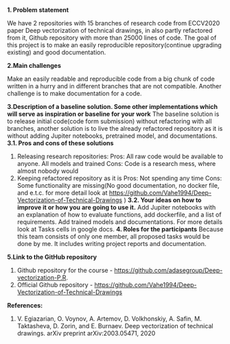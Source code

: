 <b> 1. Problem statement</b>

We have 2 repositories with 15 branches of research code from  ECCV2020 paper Deep vectorization of technical drawings,
in also partly refactored from it, Github repository with more than 25000 lines of code.
The goal of this project is to make an easily reproducible repository(continue upgrading existing) and good documentation.


<b> 2.Main challenges</b>

Make an easily readable and reproducible code from a big chunk of code written in a hurry and in different branches that
are not compatible. Another challenge is to make documentation for a code.

<b>3.Description of a baseline solution. Some other implementations which will serve as
inspiration or baseline for your work</b>
The baseline solution is to release initial code(code form submission) without refactoring with all branches, another solution is to live the already refactored repository as it is without adding Jupiter notebooks, pretrained model, and documentations.
<b>3.1. Pros and cons of these solutions  </b>
1. Releasing research repositories:
      Pros: All raw code would be available to anyone. All models and trained
      Cons: Code is a research mess, where almost nobody would
2. Keeping refactored repository as it is
      Pros: Not spending any time
      Cons: Some functionality are missing(No good documentation, no docker file, and e.t.c. for
      more detail look at https://github.com/Vahe1994/Deep-Vectorization-of-Technical-Drawings ) 
<b> 3.2. Your ideas on how to improve it or how you are going to use it.</b>
      Add Jupiter notebooks with an explanation of how to evaluate functions, add dockerfile, and a list of requirements. Add trained models and documentations.
      For more details look at Tasks cells in google docs.
<b>4. Roles for the participants</b>
Because this team consists of only one member, all proposed tasks would be done by me. It includes writing project reports and documentation.



<b>5.Link to the GitHub repository</b>
1) Github repository for the course - https://github.com/adasegroup/Deep-vectorization-P.R.
2) Official  Github repository - https://github.com/Vahe1994/Deep-Vectorization-of-Technical-Drawings

<b>References:</b>
1) V. Egiazarian, O. Voynov, A. Artemov, D. Volkhonskiy, A. Safin, M. Taktasheva, D. Zorin, and E. Burnaev.
Deep vectorization of technical drawings. arXiv preprint arXiv:2003.05471, 2020


